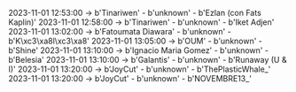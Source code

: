 2023-11-01 12:53:00 -> b'Tinariwen' - b'unknown' - b'Ezlan (con Fats Kaplin)'
2023-11-01 12:58:00 -> b'Tinariwen' - b'unknown' - b'Iket Adjen'
2023-11-01 13:02:00 -> b'Fatoumata Diawara' - b'unknown' - b'K\xc3\xa8l\xc3\xa8'
2023-11-01 13:05:00 -> b'OUM' - b'unknown' - b'Shine'
2023-11-01 13:10:00 -> b'Ignacio Maria Gomez' - b'unknown' - b'Belesia'
2023-11-01 13:10:00 -> b'Galantis' - b'unknown' - b'Runaway (U & I)'
2023-11-01 13:20:00 -> b'JoyCut' - b'unknown' - b'ThePlasticWhale_'
2023-11-01 13:20:00 -> b'JoyCut' - b'unknown' - b'NOVEMBRE13_'
